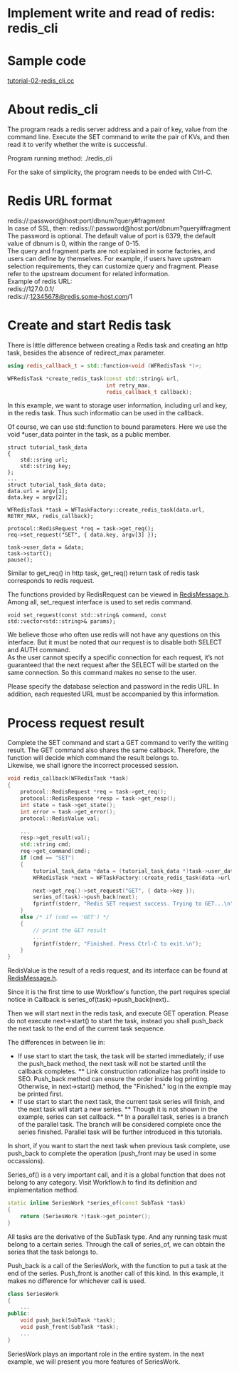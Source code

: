 # Implement write and read of redis: redis_cli

# Sample code

[tutorial-02-redis\_cli.cc](../tutorial/tutorial-02-redis_cli.cc)

# About redis\_cli

The program reads a redis server address and a pair of key, value from the command line. Execute the SET command to write the pair of KVs, and then read it to verify whether the write is successful.

Program running method: ./redis_cli <redis URL><key><value>

For the sake of simplicity, the program needs to be ended with Ctrl-C.

# Redis URL format
redis://:password@host:port/dbnum?query#fragment   
In case of SSL, then:
rediss://:password@host:port/dbnum?query#fragment   
The password is optional. The default value of port is 6379, the default value of dbnum is 0, within the range of 0-15.   
The query and fragment parts are not explained in some factories, and users can define by themselves. For example, if users have upstream selection requirements, they can customize query and fragment. Please refer to the upstream document for related information.   
Example of redis URL:   
redis://127.0.0.1/   
redis://:12345678@redis.some-host.com/1   

# Create and start Redis task
There is little difference between creating a Redis task and creating an http task, besides the absence of redirect_max parameter.

```cpp
using redis_callback_t = std::function<void (WFRedisTask *)>;

WFRedisTask *create_redis_task(const std::string& url,
                               int retry_max,
                               redis_callback_t callback);
```

In this example, we want to storage user information, including url and key, in the redis task. Thus such informatio can be used in the callback.

Of course, we can use std::function to bound parameters. Here we use the void *user_data pointer in the task, as a public member.

```
struct tutorial_task_data
{
    std::sring url;
    std::string key;
};
...
struct tutorial_task_data data;
data.url = argv[1];
data.key = argv[2];

WFRedisTask *task = WFTaskFactory::create_redis_task(data.url, RETRY_MAX, redis_callback);

protocol::RedisRequest *req = task->get_req();
req->set_request("SET", { data.key, argv[3] });

task->user_data = &data;
task->start();
pause();
```

Similar to get_req() in http task, get_req() return task of redis task corresponds to redis request.

The functions provided by RedisRequest can be viewed in [RedisMessage.h](../src/protocol/RedisMessage.h). Among all, set_request interface is used to set redis command.

```
void set_request(const std::string& command, const std::vector<std::string>& params);
```

We believe those who often use redis will not have any questions on this interface. But it must be noted that our request is to disable both SELECT and AUTH command.   
As the user cannot specify a specific connection for each request, it’s not guaranteed that the next request after the SELECT will be started on the same connection. So this command makes no sense to the user.   

Please specify the database selection and password in the redis URL. In addition, each requested URL must be accompanied by this information.   

# Process request result
Complete the SET command and start a GET command to verify the writing result. The GET command also shares the same callback. Therefore, the function will decide which command the result belongs to.   
Likewise, we shall ignore the incorrect processed session.   

```cpp
void redis_callback(WFRedisTask *task)
{
    protocol::RedisRequest *req = task->get_req();
    protocol::RedisResponse *resp = task->get_resp();
    int state = task->get_state();
    int error = task->get_error();
    protocol::RedisValue val;

    ...
    resp->get_result(val);
    std::string cmd;
    req->get_command(cmd);
    if (cmd == "SET")
    {
        tutorial_task_data *data = (tutorial_task_data *)task->user_data;
        WFRedisTask *next = WFTaskFactory::create_redis_task(data->url, RETRY_MAX, redis_callback);

        next->get_req()->set_request("GET", { data->key });
        series_of(task)->push_back(next);
        fprintf(stderr, "Redis SET request success. Trying to GET...\n");
    }
    else /* if (cmd == 'GET') */
    {
        // print the GET result
        ...
        fprintf(stderr, "Finished. Press Ctrl-C to exit.\n");
    }
}
```

RedisValue is the result of a redis request, and its interface can be found at [RedisMessage.h](../src/protocol/RedisMessage.h).   

Since it is the first time to use Workflow's function, the part requires special notice in Callback is series_of(task)->push_back(next)..   

Then we will start next in the redis task, and execute GET operation. Please do not execute next->start() to start the task, instead you shall push_back the next task to the end of the current task sequence.   

The differences in between lie in:   

* If use start to start the task, the task will be started immediately; if use the push_back method, the next task will not be started until the callback completes.
** Link construction rationalize has profit inside to SEO. Push_back method can ensure the order inside log printing. Otherwise, in next->start() method, the "Finished." log in the exmple may be printed first.
* If use start to start the next task, the current task series will finish, and the next task will start a new series.
** Though it is not shown in the example, series can set callback.
** In a parallel task, series is a branch of the parallel task. The branch will be considered complete once the series finished. Parallel task will be further introduced in this tutorials.   

In short, if you want to start the next task when previous task complete, use push_back to complete the operation (push_front may be used in some occassions).

Series_of() is a very important call, and it is a global function that does not belong to any category. Visit Workflow.h to find its definition and implementation method.   

```cpp
static inline SeriesWork *series_of(const SubTask *task)
{
    return (SeriesWork *)task->get_pointer();
}
```

All tasks are the derivative of the SubTask type. And any running task must belong to a certain series. Through the call of series_of, we can obtain the series that the task belongs to.

Push_back is a call of the SeriesWork, with the function to put a task at the end of the series. Push_front is another call of this kind. In this example, it makes no difference for whichever call is used.

```cpp
class SeriesWork
{
    ...
public:
    void push_back(SubTask *task);
    void push_front(SubTask *task);
    ...
}
```

SeriesWork plays an important role in the entire system. In the next example, we will present you more features of SeriesWork.
